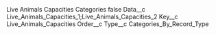 <?xml version="1.0" encoding="UTF-8"?>
<CustomMetadata xmlns="http://soap.sforce.com/2006/04/metadata" xmlns:xsi="http://www.w3.org/2001/XMLSchema-instance" xmlns:xsd="http://www.w3.org/2001/XMLSchema">
    <label>Live Animals Capacities Categories</label>
    <protected>false</protected>
    <values>
        <field>Data__c</field>
        <value xsi:type="xsd:string">Live_Animals_Capacities_1;Live_Animals_Capacities_2</value>
    </values>
    <values>
        <field>Key__c</field>
        <value xsi:type="xsd:string">Live_Animals_Capacities</value>
    </values>
    <values>
        <field>Order__c</field>
        <value xsi:nil="true"/>
    </values>
    <values>
        <field>Type__c</field>
        <value xsi:type="xsd:string">Categories_By_Record_Type</value>
    </values>
</CustomMetadata>
